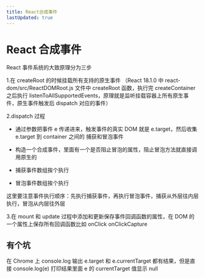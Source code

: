 ```yaml
---
title: React合成事件
lastUpdated: true
---
```


# React 合成事件

React 事件系统的大致原理分为三步

1.在 createRoot 的时候挂载所有支持的原生事件
（React 18.1.0 中 react-dom/src/ReactDOMRoot.js 文件中 createRoot 函数，执行完 createContainer 之后执行 listenToAllSupportedEvents，原理就是监听挂载容器上所有原生事件，原生事件触发后 dispatch 对应的事件）

2.dispatch 过程

- 通过参数把事件 e 传递进来，触发事件的真实 DOM 就是 e.target，然后收集 e.target 到 container 之间的 捕获和冒泡事件

- 构造一个合成事件，里面有一个是否阻止冒泡的属性，阻止冒泡方法就直接调用原生的

- 捕获事件数组挨个执行

- 冒泡事件数组挨个执行

这里要注意事件执行顺序：先执行捕获事件，再执行冒泡事件，捕获从外层往内层执行，冒泡从内层往外层

3.在 mount 和 update 过程中添加和更新保存事件回调函数的属性，在 DOM 的一个属性上保存所有回调函数比如 onClick onClickCapture

## 有个坑

在 Chrome 上 console.log 输出 e.target 和 e.currentTarget 都有结果，但是直接 console.log(e) 打印结果里面 e 的 currentTarget 值显示 null
